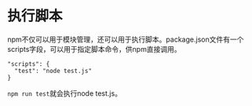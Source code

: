执行脚本
===================
npm不仅可以用于模块管理，还可以用于执行脚本。package.json文件有一个scripts字段，可以用于指定脚本命令，供npm直接调用。
```
"scripts": {
  "test": "node test.js"
}
```
`npm run test`就会执行node test.js。